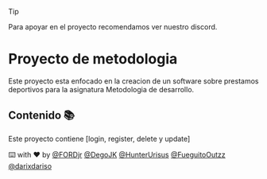 > [!TIP]
> Para apoyar en el proyecto recomendamos ver nuestro discord.

# Proyecto de metodologia

Este proyecto esta enfocado en la creacion de un software sobre prestamos deportivos para la asignatura Metodologia de desarrollo.

## Contenido 📚

Este proyecto contiene [login, register, delete y update]

⌨️ with ❤️ by [@FORDjr](https://github.com/FORDjr) [@DegoJK](https://github.com/degojk) [@HunterUrisus](https://github.com/HunterUrisus) [@FueguitoOutzz](https://github.com/FueguitoOutzz) [@darixdariso](https://github.com/darixdariso)
